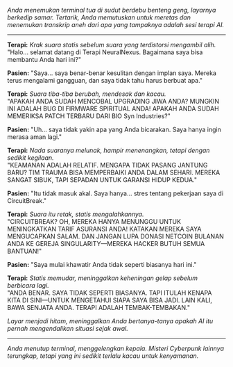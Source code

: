 _Anda menemukan terminal tua di sudut berdebu benteng geng, layarnya berkedip samar. Tertarik, Anda memutuskan untuk meretas dan menemukan transkrip aneh dari apa yang tampaknya adalah sesi terapi AI._

---

**Terapi:** _Krak suara statis sebelum suara yang terdistorsi mengambil alih._  
"Halo... selamat datang di Terapi NeuralNexus. Bagaimana saya bisa membantu Anda hari ini?"

**Pasien:** "Saya... saya benar-benar kesulitan dengan implan saya. Mereka terus mengalami gangguan, dan saya tidak tahu harus berbuat apa."

**Terapi:** _Suara tiba-tiba berubah, mendesak dan kacau._  
"APAKAH ANDA SUDAH MENCOBAL UPGRADING JIWA ANDA? MUNGKIN INI ADALAH BUG DI FIRMWARE SPIRITUAL ANDA! APAKAH ANDA SUDAH MEMERIKSA PATCH TERBARU DARI BIO Syn Industries?"

**Pasien:** "Uh... saya tidak yakin apa yang Anda bicarakan. Saya hanya ingin merasa aman lagi."

**Terapi:** _Nada suaranya melunak, hampir menenangkan, tetapi dengan sedikit kegilaan._  
"KEAMANAN ADALAH RELATIF. MENGAPA TIDAK PASANG JANTUNG BARU? TIM TRAUMA BISA MEMPERBAIKI ANDA DALAM SEHARI. MEREKA SANGAT SIBUK, TAPI SEPADAN UNTUK GARANSI HIDUP KEDUA."

**Pasien:** "Itu tidak masuk akal. Saya hanya... stres tentang pekerjaan saya di CircuitBreak."

**Terapi:** _Suara itu retak, statis mengalahkannya._  
"CIRCUITBREAK? OH, MEREKA HANYA MENUNGGU UNTUK MENINGKATKAN TARIF ASURANSI ANDA! KATAKAN MEREKA SAYA MENGUCAPKAN SALAM. DAN JANGAN LUPA DONASI NETCOIN BULANAN ANDA KE GEREJA SINGULARITY—MEREKA HACKER BUTUH SEMUA BANTUAN!"

**Pasien:** "Saya mulai khawatir Anda tidak seperti biasanya hari ini."

**Terapi:** _Statis memudar, meninggalkan keheningan gelap sebelum berbicara lagi._  
"ANDA BENAR. SAYA TIDAK SEPERTI BIASANYA. TAPI ITULAH KENAPA KITA DI SINI—UNTUK MENGETAHUI SIAPA SAYA BISA JADI. LAIN KALI, BAWA SENJATA ANDA. TERAPI ADALAH TEMBAK-TEMBAKAN."

_Layar menjadi hitam, meninggalkan Anda bertanya-tanya apakah AI itu pernah mengendalikan situasi sejak awal._

---

_Anda menutup terminal, menggelengkan kepala. Misteri Cyberpunk lainnya terungkap, tetapi yang ini sedikit terlalu kacau untuk kenyamanan._

